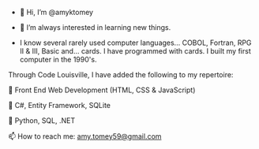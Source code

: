 - 👋 Hi, I’m @amyktomey
- 👀 I’m  always interested in learning new things.

- I know several rarely used computer languages... COBOL, Fortran, RPG II & III, Basic and... cards. I have programmed with cards. I built my first computer in the 1990's. 

Through Code Louisville, I have added the following to my repertoire:
 
 🌱 Front End Web Development (HTML, CSS & JavaScript)
 
 🌱 C#, Entity Framework, SQLite
 
 🌱 Python, SQL, .NET
 
📫 How to reach me: amy.tomey59@gmail.com

<!---
amyktomey/amyktomey is a ✨ special ✨ repository because its `README.md` (this file) appears on your GitHub profile.
You can click the Preview link to take a look at your changes.
--->
